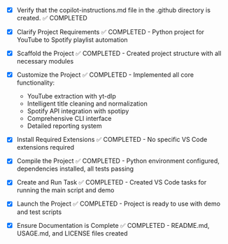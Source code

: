 <!-- Use this file to provide workspace-specific custom instructions to Copilot. For more details, visit https://code.visualstudio.com/docs/copilot/copilot-customization#_use-a-githubcopilotinstructionsmd-file -->

- [x] Verify that the copilot-instructions.md file in the .github directory is created. ✅ COMPLETED

- [x] Clarify Project Requirements ✅ COMPLETED - Python project for YouTube to Spotify playlist automation

- [x] Scaffold the Project ✅ COMPLETED - Created project structure with all necessary modules

- [x] Customize the Project ✅ COMPLETED - Implemented all core functionality:

  - YouTube extraction with yt-dlp
  - Intelligent title cleaning and normalization
  - Spotify API integration with spotipy
  - Comprehensive CLI interface
  - Detailed reporting system

- [x] Install Required Extensions ✅ COMPLETED - No specific VS Code extensions required

- [x] Compile the Project ✅ COMPLETED - Python environment configured, dependencies installed, all tests passing

- [x] Create and Run Task ✅ COMPLETED - Created VS Code tasks for running the main script and demo

- [x] Launch the Project ✅ COMPLETED - Project is ready to use with demo and test scripts

- [x] Ensure Documentation is Complete ✅ COMPLETED - README.md, USAGE.md, and LICENSE files created
